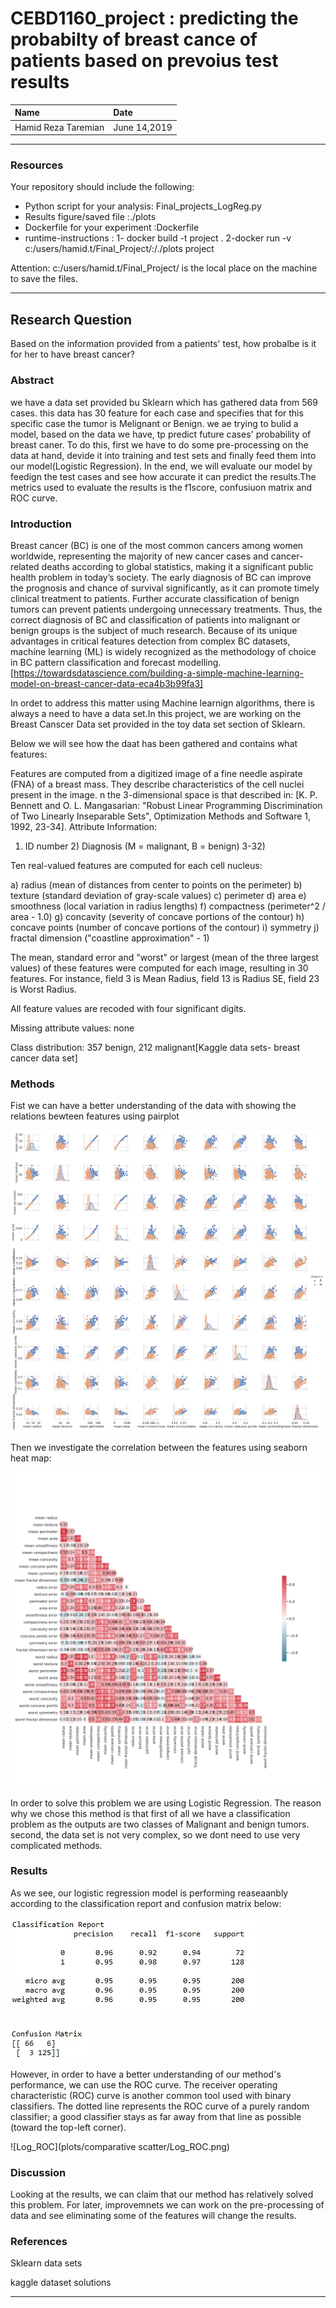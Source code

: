 # CEBD1160_project : predicting the probabilty of breast cance of patients based on prevoius test results


| Name | Date |
|:-------|:---------------|
|Hamid Reza Taremian| June 14,2019|

-----

### Resources
Your repository should include the following:

- Python script for your analysis: Final_projects_LogReg.py
- Results figure/saved file :./plots
- Dockerfile for your experiment :Dockerfile
- runtime-instructions : 1- docker build -t project .  2-docker run -v c:/users/hamid.t/Final_Project/:/./plots project

Attention: c:/users/hamid.t/Final_Project/ is the local place on the machine to save the files.

-----

## Research Question

Based on the information provided from a patients' test, how probalbe is it for her to have breast cancer? 

### Abstract



we have a data set provided bu Sklearn which has gathered data from 569 cases. this data has 30 feature for each case and specifies that for this specific case the tumor is Melignant or Benign.
we ae trying to bulid a model, based on the data we have, tp predict future cases' probability of breast caner. 
To do this, first we have to do some pre-processing on the data at hand, devide it into training and test sets and finally feed them into our model(Logistic Regression). In the end, we will evaluate our model by feedign the test cases and see how accurate it can predict the results.The metrics used to evaluate the results is the f1score, confusiuon matrix and ROC curve.


### Introduction
Breast cancer (BC) is one of the most common cancers among women worldwide, representing the majority of new cancer cases and cancer-related deaths according to global statistics, making it a significant public health problem in today’s society.
The early diagnosis of BC can improve the prognosis and chance of survival significantly, as it can promote timely clinical treatment to patients. Further accurate classification of benign tumors can prevent patients undergoing unnecessary treatments. Thus, the correct diagnosis of BC and classification of patients into malignant or benign groups is the subject of much research. Because of its unique advantages in critical features detection from complex BC datasets, machine learning (ML) is widely recognized as the methodology of choice in BC pattern classification and forecast modelling.[https://towardsdatascience.com/building-a-simple-machine-learning-model-on-breast-cancer-data-eca4b3b99fa3]

In ordet to address this matter using Machine learnign algorithms, there is always a need to have a data set.In this project, we are working on the Breast Canscer Data set provided in the toy data set section of Sklearn.

Below we will see how the daat has been gathered and contains what features: 

Features are computed from a digitized image of a fine needle aspirate (FNA) of a breast mass. They describe characteristics of the cell nuclei present in the image. n the 3-dimensional space is that described in: [K. P. Bennett and O. L. Mangasarian: "Robust Linear Programming Discrimination of Two Linearly Inseparable Sets", Optimization Methods and Software 1, 1992, 23-34].
Attribute Information:

1) ID number 2) Diagnosis (M = malignant, B = benign) 3-32)

Ten real-valued features are computed for each cell nucleus:

a) radius (mean of distances from center to points on the perimeter) b) texture (standard deviation of gray-scale values) c) perimeter d) area e) smoothness (local variation in radius lengths) f) compactness (perimeter^2 / area - 1.0) g) concavity (severity of concave portions of the contour) h) concave points (number of concave portions of the contour) i) symmetry j) fractal dimension ("coastline approximation" - 1)

The mean, standard error and "worst" or largest (mean of the three largest values) of these features were computed for each image, resulting in 30 features. For instance, field 3 is Mean Radius, field 13 is Radius SE, field 23 is Worst Radius.

All feature values are recoded with four significant digits.

Missing attribute values: none

Class distribution: 357 benign, 212 malignant[Kaggle data sets- breast cancer data set]
### Methods

Fist we can have a better understanding of the data with showing the relations bewteen features using pairplot

![pair](plots/pairs/pair_mean.png)

Then we investigate the correlation between the features using seaborn heat map:

![heat](plots/pairs/Heat_map.png)


In order to solve this problem we are using Logistic Regression. The reason why we chose this method is that first of all we have a classification problem as the outputs are two classes of Malignant and benign tumors. second, the data set is not very complex, so we dont need to use very complicated methods.   


### Results
As we see, our logistic regression model is performing reaseaanbly according to the classification report and confusion matrix below:


![classficaion report](classification_report.jpg)

![confusion matrix](confusion_matrix.jpg)

However, in order to have a better understanding of our method's performance, we can use the ROC curve. The receiver operating characteristic (ROC) curve is another common tool used with binary classifiers. The dotted line represents the ROC curve of a purely random classifier; a good classifier stays as far away from that line as possible (toward the top-left corner).

![Log_ROC](plots/comparative scatter/Log_ROC.png)
### Discussion
Looking at the results, we can claim that our method has relatively solved this problem. For later, improvemnets we can work on the pre-processing of data and see eliminating some of the features will change the results.

### References
Sklearn data sets

kaggle dataset solutions

-------
